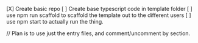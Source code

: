 [X] Create basic repo
[ ] Create base typescript code in template folder
[ ] use npm run scaffold to scaffold the template out to the different users
[ ] use npm start to actually run the thing.




// Plan is to use just the entry files, and comment/uncomment by section.